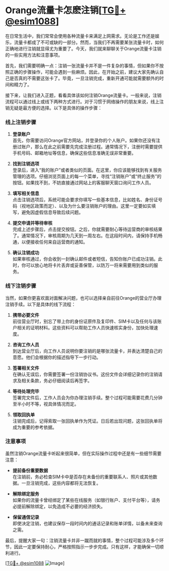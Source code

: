 # Orange流量卡怎麽注销[[TG💪+ @esim1088](https://t.me/s/esim1088)]

在日常生活中，我们常常会使用各种流量卡来满足上网需求。无论是工作还是娱乐，流量卡都成了不可或缺的一部分。然而，当我们不再需要某张流量卡时，如何正确地进行注销就显得尤为重要了。今天，我们就来聊聊关于Orange流量卡注销的一些实用方法和注意事项。

首先，我们需要明确一点：注销一张流量卡并不是一件复杂的事情，但如果你不按照正确的步骤操作，可能会遇到一些麻烦。因此，在开始之前，建议大家先确认自己是否真的不需要这张卡了。毕竟，一旦注销完成，重新开通可能就需要额外的时间和精力了。

接下来，让我们进入正题，看看具体该如何注销Orange流量卡。一般来说，注销流程可以通过线上或线下两种方式进行。对于习惯于网络操作的朋友来说，线上注销无疑是最方便的选择。以下是具体的操作步骤：

### 线上注销步骤

1. **登录账户**  
   首先，你需要访问Orange官方网站，并登录你的个人账户。如果你还没有注册过账户，那么在此之前需要先完成注册过程。通常情况下，注册时需要提供手机号码、邮箱地址等信息，确保这些信息准确无误非常重要。

2. **找到注销选项**  
   登录后，进入“我的账户”或者类似的页面。在这里，你应该能够找到有关服务管理的选项。仔细浏览页面上的每一个菜单，寻找“注销账户”或“终止服务”的按钮。如果找不到，不妨直接通过网站上的客服聊天窗口询问工作人员。

3. **填写相关信息**  
   点击注销选项后，系统可能会要求你填写一些基本信息，比如姓名、身份证号码（视地区政策而定）、以及为什么要注销账户的理由。这里一定要如实填写，避免因虚假信息导致后续问题。

4. **提交申请并等待审核**  
   完成上述步骤后，点击提交按钮。之后，你就需要耐心等待运营商的审核结果了。通常情况下，审核周期为几天到一周左右。在这段时间内，请保持手机畅通，以便接收任何来自运营商的通知。

5. **确认注销成功**  
   如果审核通过，你会收到一封确认邮件或者短信，告知你账户已成功注销。此时，你可以放心地将卡片丢弃或妥善保管，以防万一将来需要用到类似的服务。

### 线下注销步骤

当然，如果你更喜欢面对面解决问题，也可以选择亲自前往Orange的营业厅办理注销手续。以下是具体的线下流程：

1. **携带必要文件**  
   前往营业厅时，别忘了带上你的身份证原件及复印件、SIM卡以及任何与该账户相关的证明材料。这些资料可以帮助工作人员快速核实身份，加快处理速度。

2. **咨询工作人员**  
   到达营业厅后，向工作人员说明你要注销的是哪张流量卡，并表达清楚自己的意愿。他们会根据你的描述指导下一步行动。

3. **签署相关文件**  
   在确认无误后，你需要签署一份注销协议书。这份文件会详细记录你的注销请求及相关条款，务必仔细阅读后再签字。

4. **等待处理完毕**  
   签署完文件后，工作人员会为你办理注销手续。整个过程可能需要花费几分钟至半小时不等，视具体情况而定。

5. **领取回执单**  
   注销完成后，记得索取一张回执单作为凭证。日后若出现问题，这张回执单将成为重要的参考依据。

### 注意事项

虽然注销Orange流量卡听起来很简单，但在实际操作过程中还是有一些细节需要注意：

- **提前备份重要数据**  
  在注销前，务必检查SIM卡中是否存在未备份的重要联系人、照片或其他数据。一旦注销完成，这些内容都将无法恢复。

- **解除绑定服务**  
  如果你的流量卡曾经绑定了某些在线服务（如银行账户、支付平台等），请务必提前解除绑定，以免造成不必要的经济损失。

- **保留通信记录**  
  即使决定注销，也建议保存一段时间内的通话记录和账单详情，以备未来查询之需。

最后，提醒大家一句：注销流量卡并非一蹴而就的事情，整个过程可能涉及多个环节，因此一定要保持耐心，严格按照指示一步步完成。只有这样，才能确保一切顺利进行。

[[TG💪+ @esim1088](https://t.me/s/esim1088) ![Image](https://i.postimg.cc/4NQfJmqS/Snipaste-2025-05-13-00-14-12.png)]